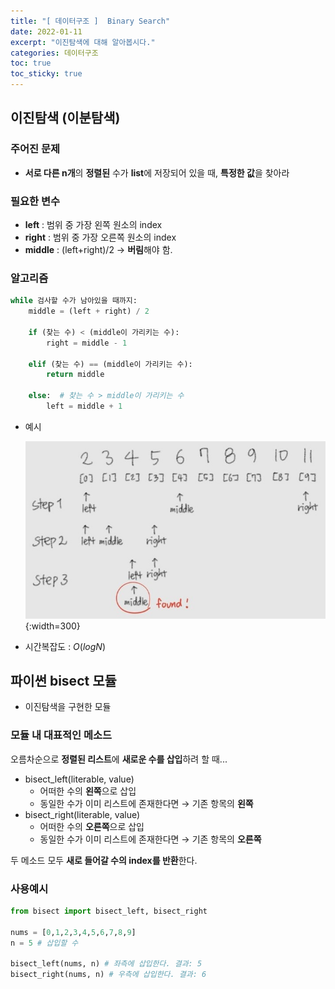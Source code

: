 ```yaml
---
title: "[ 데이터구조 ]  Binary Search"
date: 2022-01-11
excerpt: "이진탐색에 대해 알아봅시다."
categories: 데이터구조
toc: true
toc_sticky: true
---
```



## 이진탐색 (이분탐색)

### 주어진 문제

- **서로 다른 n개**의 **정렬된** 수가 **list**에 저장되어 있을 때, **특정한 값**을 찾아라

### 필요한 변수

- **left** : 범위 중 가장 왼쪽 원소의 index
- **right** : 범위 중 가장 오른쪽 원소의 index
- **middle** : (left+right)/2 → **버림**해야 함.

### 알고리즘

```python
while 검사할 수가 남아있을 때까지:
	middle = (left + right) / 2

	if (찾는 수) < (middle이 가리키는 수):
		right = middle - 1

	elif (찾는 수) == (middle이 가리키는 수):
		return middle

	else:  # 찾는 수 > middle이 가리키는 수
		left = middle + 1
```

- 예시
    
    ![1.jpg](/assets/images/posts/data_structure/binary_search/1.jpg){:width=300}
    
- 시간복잡도 : $O(logN)$




## 파이썬 bisect 모듈

- 이진탐색을 구현한 모듈

### 모듈 내 대표적인 메소드

오름차순으로 **정렬된 리스트**에 **새로운 수를 삽입**하려 할 때...

- bisect_left(literable, value)
    - 어떠한 수의 **왼쪽**으로 삽입
    - 동일한 수가 이미 리스트에 존재한다면 → 기존 항목의 **왼쪽**
- bisect_right(literable, value)
    - 어떠한 수의 **오른쪽**으로 삽입
    - 동일한 수가 이미 리스트에 존재한다면 → 기존 항목의 **오른쪽**

두 메소드 모두 **새로 들어갈 수의 index를 반환**한다.

### 사용예시

```python
from bisect import bisect_left, bisect_right

nums = [0,1,2,3,4,5,6,7,8,9] 
n = 5 # 삽입할 수 

bisect_left(nums, n) # 좌측에 삽입한다. 결과: 5
bisect_right(nums, n) # 우측에 삽입한다. 결과: 6
```